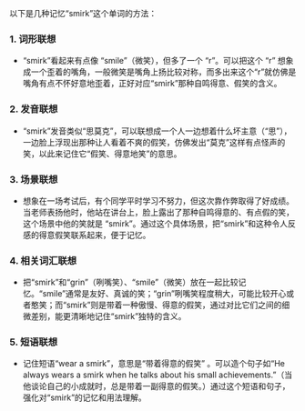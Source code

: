 以下是几种记忆“smirk”这个单词的方法：

### 1. 词形联想
 - “smirk”看起来有点像 “smile”（微笑），但多了一个 “r”。可以把这个 “r” 想象成一个歪着的嘴角，一般微笑是嘴角上扬比较对称，而多出来这个“r”就仿佛是嘴角有点不怀好意地歪着，正好对应“smirk”那种自鸣得意、假笑的含义。

### 2. 发音联想
 - “smirk”发音类似“思莫克”，可以联想成一个人一边想着什么坏主意（“思”），一边脸上浮现出那种让人看着不爽的假笑，仿佛发出“莫克”这样有点怪声的笑，以此来记住它“假笑、得意地笑”的意思。

### 3. 场景联想
 - 想象在一场考试后，有个同学平时学习不努力，但这次靠作弊取得了好成绩。当老师表扬他时，他站在讲台上，脸上露出了那种自鸣得意的、有点假的笑，这个场景中他的笑就是 “smirk”。通过这个具体场景，把“smirk”和这种令人反感的得意假笑联系起来，便于记忆。

### 4. 相关词汇联想
 - 把“smirk”和“grin”（咧嘴笑）、“smile”（微笑）放在一起比较记忆。“smile”通常是友好、真诚的笑；“grin”咧嘴笑程度稍大，可能比较开心或者憨笑；而“smirk”则是带着一种傲慢、得意的假笑，通过对比它们之间的细微差别，能更清晰地记住“smirk”独特的含义。
 
### 5. 短语联想
 - 记住短语“wear a smirk”，意思是“带着得意的假笑” 。可以造个句子如“He always wears a smirk when he talks about his small achievements.”（当他谈论自己的小成就时，总是带着一副得意的假笑。）通过这个短语和句子，强化对“smirk”的记忆和用法理解。 